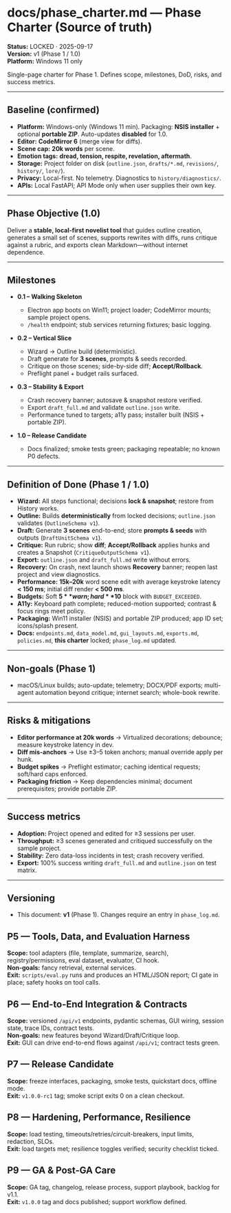 # docs/phase_charter.md — Phase Charter (Source of truth)
**Status:** LOCKED · 2025-09-17  
**Version:** v1 (Phase 1 / 1.0)  
**Platform:** Windows 11 only

Single-page charter for Phase 1. Defines scope, milestones, DoD, risks, and success metrics.

---

## Baseline (confirmed)
- **Platform:** Windows-only (Windows 11 min). Packaging: **NSIS installer** + optional **portable ZIP**. Auto-updates **disabled** for 1.0.
- **Editor:** **CodeMirror 6** (merge view for diffs).  
- **Scene cap:** **20k words** per scene.  
- **Emotion tags:** **dread, tension, respite, revelation, aftermath**.  
- **Storage:** Project folder on disk (`outline.json`, `drafts/*.md`, `revisions/`, `history/`, `lore/`).  
- **Privacy:** Local-first. No telemetry. Diagnostics to `history/diagnostics/`.  
- **APIs:** Local FastAPI; API Mode only when user supplies their own key.

---

## Phase Objective (1.0)
Deliver a **stable, local-first novelist tool** that guides outline creation, generates a small set of scenes, supports rewrites with diffs, runs critique against a rubric, and exports clean Markdown—without internet dependence.

---

## Milestones
- **0.1 – Walking Skeleton**  
  - Electron app boots on Win11; project loader; CodeMirror mounts; sample project opens.  
  - `/health` endpoint; stub services returning fixtures; basic logging.

- **0.2 – Vertical Slice**  
  - Wizard → Outline build (deterministic).  
  - Draft generate for **3 scenes**, prompts & seeds recorded.  
  - Critique on those scenes; side-by-side diff; **Accept/Rollback**.  
  - Preflight panel + budget rails surfaced.

- **0.3 – Stability & Export**  
  - Crash recovery banner; autosave & snapshot restore verified.  
  - Export `draft_full.md` and validate `outline.json` write.  
  - Performance tuned to targets; a11y pass; installer built (NSIS + portable ZIP).

- **1.0 – Release Candidate**  
  - Docs finalized; smoke tests green; packaging repeatable; no known P0 defects.

---

## Definition of Done (Phase 1 / 1.0)
- **Wizard:** All steps functional; decisions **lock & snapshot**; restore from History works.  
- **Outline:** Builds **deterministically** from locked decisions; `outline.json` validates (`OutlineSchema v1`).  
- **Draft:** Generate **3 scenes** end-to-end; store **prompts & seeds** with outputs (`DraftUnitSchema v1`).  
- **Critique:** Run rubric; show **diff**; **Accept/Rollback** applies hunks and creates a Snapshot (`CritiqueOutputSchema v1`).  
- **Export:** `outline.json` and `draft_full.md` write without errors.  
- **Recovery:** On crash, next launch shows **Recovery** banner; reopen last project and view diagnostics.  
- **Performance:** **15k–20k** word scene edit with average keystroke latency **< 150 ms**; initial diff render **< 500 ms**.  
- **Budgets:** Soft **$5** warn; hard **$10** block with `BUDGET_EXCEEDED`.  
- **A11y:** Keyboard path complete; reduced-motion supported; contrast & focus rings meet policy.  
- **Packaging:** Win11 installer (NSIS) and portable ZIP produced; app ID set; icons/splash present.  
- **Docs:** `endpoints.md`, `data_model.md`, `gui_layouts.md`, `exports.md`, `policies.md`, **this charter** locked; `phase_log.md` updated.

---

## Non-goals (Phase 1)
- macOS/Linux builds; auto-update; telemetry; DOCX/PDF exports; multi-agent automation beyond critique; internet search; whole-book rewrite.

---

## Risks & mitigations
- **Editor performance at 20k words** → Virtualized decorations; debounce; measure keystroke latency in dev.  
- **Diff mis-anchors** → Use ±3–5 token anchors; manual override apply per hunk.  
- **Budget spikes** → Preflight estimator; caching identical requests; soft/hard caps enforced.  
- **Packaging friction** → Keep dependencies minimal; document prerequisites; provide portable ZIP.

---

## Success metrics
- **Adoption:** Project opened and edited for ≥3 sessions per user.  
- **Throughput:** ≥3 scenes generated and critiqued successfully on the sample project.  
- **Stability:** Zero data-loss incidents in test; crash recovery verified.  
- **Export:** 100% success writing `draft_full.md` and `outline.json` on test matrix.

---

## Versioning
- This document: **v1** (Phase 1). Changes require an entry in `phase_log.md`.
## P5 — Tools, Data, and Evaluation Harness
**Scope:** tool adapters (file, template, summarize, search), registry/permissions, eval dataset, evaluator, CI hook.  
**Non-goals:** fancy retrieval, external services.  
**Exit:** `scripts/eval.py` runs and produces an HTML/JSON report; CI gate in place; safety hooks on tool calls.

## P6 — End-to-End Integration & Contracts
**Scope:** versioned `/api/v1` endpoints, pydantic schemas, GUI wiring, session state, trace IDs, contract tests.  
**Non-goals:** new features beyond Wizard/Draft/Critique loop.  
**Exit:** GUI can drive end-to-end flows against `/api/v1`; contract tests green.

## P7 — Release Candidate
**Scope:** freeze interfaces, packaging, smoke tests, quickstart docs, offline mode.  
**Exit:** `v1.0.0-rc1` tag; smoke script exits 0 on a clean checkout.

## P8 — Hardening, Performance, Resilience
**Scope:** load testing, timeouts/retries/circuit-breakers, input limits, redaction, SLOs.  
**Exit:** load targets met; resilience toggles verified; security checklist ticked.

## P9 — GA & Post-GA Care
**Scope:** GA tag, changelog, release process, support playbook, backlog for v1.1.  
**Exit:** `v1.0.0` tag and docs published; support workflow defined.
